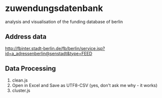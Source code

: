 # zuwendungsdatenbank
analysis and visualisation of the funding database of berlin


## Address data
http://fbinter.stadt-berlin.de/fb/berlin/service.jsp?id=a_adressenberlin@senstadt&type=FEED


## Data Processing

1. clean.js
2. Open in Excel and Save as UTF8-CSV (yes, don't ask me why - it works)
3. cluster.js